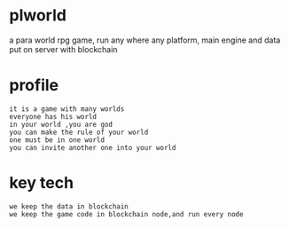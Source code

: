 # plworld
a  para world rpg game, run any where any platform, main engine and data put on server with blockchain


# profile
    it is a game with many worlds 
    everyone has his world
    in your world ,you are god
    you can make the rule of your world
    one must be in one world
    you can invite another one into your world

# key tech
    we keep the data in blockchain
    we keep the game code in blockchain node,and run every node
    
